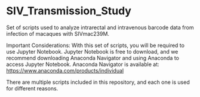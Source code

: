 # SIV_Transmission_Study
Set of scripts used to analyze intrarectal and intravenous barcode data from infection of macaques with SIVmac239M.

Important Considerations: 
With this set of scripts, you will be required to use Jupyter Notebook. Jupyter Notebook is free to download, and we recommend downloading Anaconda Navigator
and using Anaconda to access Jupyter Notebook. Anaconda Navigator is available at: https://www.anaconda.com/products/individual

There are multiple scripts included in this repository, and each one is used for different reasons. 

